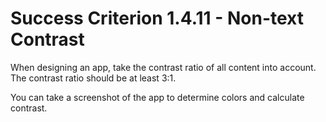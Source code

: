 # Success Criterion 1.4.11 - Non-text Contrast

When designing an app, take the contrast ratio of all content into account. The contrast ratio should be at least 3:1.

You can take a screenshot of the app to determine colors and calculate contrast.
